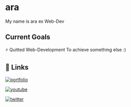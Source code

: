 
# ara

My name is ara ex Web-Dev


## Current Goals

⚡️ Quitted Web-Development To achieve something else :)


## 🔗 Links
[![portfolio](https://img.shields.io/badge/my_contacts-000?style=for-the-badge&logo=ko-fi&logoColor=white)](https://e-z.bio/ara/)

[![youtube](https://img.shields.io/badge/youtube-d95763?style=for-the-badge&logo=youtube&logoColor=white)](https://www.youtube.com/channel/UCtSyDYdUynwoK9O9G8W_-Qw)

[![twitter](https://img.shields.io/badge/twitter-1DA1F2?style=for-the-badge&logo=twitter&logoColor=white)](https://twitter.com/araavlr)


